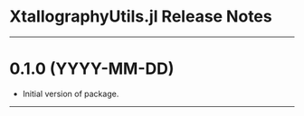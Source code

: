 XtallographyUtils.jl Release Notes
============================================================================================

--------------------------------------------------------------------------------------------
0.1.0 (YYYY-MM-DD)
==================
* Initial version of package.

--------------------------------------------------------------------------------------------
